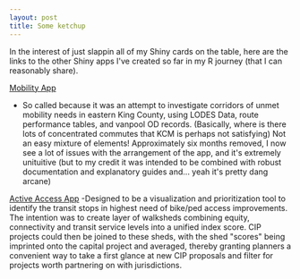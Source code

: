 ```yaml
---
layout: post
title: Some ketchup
---
```


In the interest of just slappin all of my Shiny cards on the table, here are the links to the other Shiny apps I've created so far in my R journey (that I can reasonably share).

[Mobility App](https://jdsher.shinyapps.io/MobilityApp/)
- So called because it was an attempt to investigate corridors of unmet mobility needs in eastern King County, using LODES Data, route performance tables, and vanpool OD records. (Basically, where is there lots of concentrated commutes that KCM is perhaps not satisfying) Not an easy mixture of elements! Approximately six months removed, I now see a lot of issues with the arrangement of the app, and it's extremely unituitive (but to my credit it was intended to be combined with robust documentation and explanatory guides and... yeah it's pretty dang arcane) 

[Active Access App](https://jdsher.shinyapps.io/ActiveAccessApp/) 
-Designed to be a visualization and prioritization tool to identify the transit stops in highest need of bike/ped access improvements. The intention was to create layer of walksheds combining equity, connectivity and transit service levels into a unified index score. CIP projects could then be joined to these sheds, with the shed "scores" being imprinted onto the capital project and averaged, thereby granting planners a convenient way to take a first glance at new CIP proposals and filter for projects worth partnering on with jurisdictions. 

